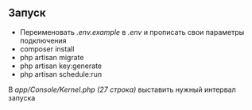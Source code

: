 ## Запуск

- Переименовать *.env.example* в *.env* и прописать свои параметры подключения
- composer install
- php artisan migrate
- php artisan key:generate
- php artisan schedule:run

В *app/Console/Kernel.php (27 строка)* выставить нужный интервал запуска
